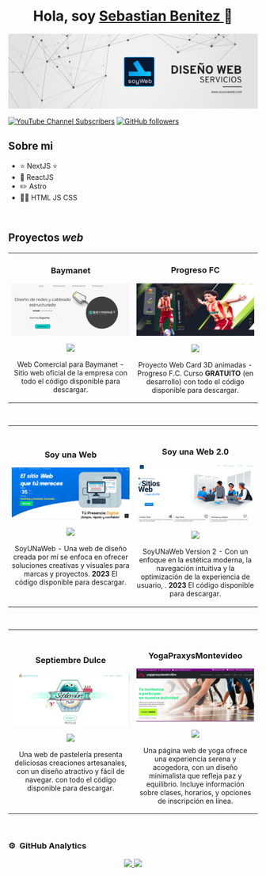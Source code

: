 <div align="center">
<h1 align="center">Hola, soy <a href="https://aristi.dev">Sebastian Benitez </a> 👋</h1>
</div>
<img src="Beige & Black Geometric Technology LinkedIn Banner (1).png">

[![YouTube Channel Subscribers](https://img.shields.io/youtube/channel/subscribers/UCL7VlKtuss6B_7fWdYfRHiA?style=social)](https://youtube.com/UCL7VlKtuss6B_7fWdYfRHiA?sub_confirmation=1)
[![GitHub followers](https://img.shields.io/github/followers/bmsebastian2?style=social)](https://github.com/bmsebastian2)


## Sobre mi

- ⭐ NextJS ⭐ 
- 📲 ReactJS  
- ✏️ Astro
- 🧑‍🏫 HTML JS CSS
<br>

## Proyectos *web*

<table>
<tr>
<td width="50%">
<h3 align="center">Baymanet</h3>
<div align="center">
<a href="https://github.com/bmsebastian2/baymanet_2" target="_blank"><img src="baymanet.PNG" width="400" alt="Curso intermedio Android"></a>
<p>
<a href="https://github.com/ArisGuimera/Android-Expert-Intermedio" target="_blank">
<img src="https://img.shields.io/badge/CÓDIGO-ff9?style=for-the-badge&logo=github&logoColor=black">
</a>
</p>
<p>Web Comercial para Baymanet</strong> - Sitio web oficial de la empresa <strong></strong> con todo el código disponible para descargar.</p>
</div>                                                                                     
</td>     
<td width="50%">
<h3 align="center">Progreso FC</h3>
<div align="center">
<a href="https://sebastianbenitezq.netlify.app/" target="_blank"><img src="Progreso.PNG" width="400" alt="Curso Kotlin Multiplatform"></a>
  <br>
<p>
<a href="https://github.com/bmsebastian2/FCPROGRESO" target="_blank">
<img src="https://img.shields.io/badge/C%C3%93DIGO-cfaae0?style=for-the-badge&logo=github&logoColor=black">
</a>
</p>  
<p>Proyecto Web Card 3D animadas </strong> - Progreso F.C. Curso <strong>GRATUITO</strong> (en desarrollo) con todo el código disponible para descargar.</p>
</div>                                                                                      
</td>  
</table>                                                                                 
</div>

<br>
<table>
<tr>
<td width="50%">
<h3 align="center">Soy una Web</h3>
<div align="center">
<a href="https://soyunaweb.netlify.app/" target="_blank"><img src="soyunaweb.PNG" width="400" alt="Soy una web v1"></a>
<p>
<a href="https://github.com/bmsebastian2/soyunaweb" target="_blank">
<img src="https://img.shields.io/badge/CÓDIGO-ff9?style=for-the-badge&logo=github&logoColor=black">
</a>
</p>
<p>SoyUNaWeb</strong> - Una web de diseño creada por mí se enfoca en ofrecer soluciones creativas y visuales para marcas y proyectos. <strong>2023</strong> El código disponible para descargar.</p>
</div>                                                                                      
</td>
<td width="50%">
<br>
<h3 align="center">Soy una Web 2.0</h3>
<div align="center">                                       
<a href="https://soyunaweb-next.vercel.app/" target="_blank"><img src="web2.PNG" width="400" alt="Soy una Web v2"></a>
<br>
<p>
<a href="https://github.com/bmsebastian2/soyunaweb_Next" target="_blank">
<img src="https://img.shields.io/badge/C%C3%93DIGO-80ffaa?style=for-the-badge&logo=github&logoColor=black">
</a>
</p> 
<p>SoyUNaWeb Version 2</strong> -  Con un enfoque en la estética moderna, la navegación intuitiva y la optimización de la experiencia de usuario, . <strong>2023</strong> El código disponible para descargar.</p>
</div>
</td>  
</table>                                                                                 
</div>

<br>

<table>
<tr>
<td width="50%">
<h3 align="center">Septiembre Dulce</h3>
<div align="center">
<a href="https://septiembredulce.netlify.app/" target="_blank"><img src="Septiembre.PNG" width="400" alt="Curso básico android"></a>
<p>
<a href="https://github.com/bmsebastian2/septiembredulce" target="_blank">
<img src="https://img.shields.io/badge/CÓDIGO-ff9?style=for-the-badge&logo=github&logoColor=black">
</a>

</p>
<p>Una web de pastelería presenta deliciosas creaciones artesanales, con un diseño atractivo y fácil de navegar. con todo el código disponible para descargar.</p>
</div>
                                                                                      
</td>

<td width="50%">
               <br>
<h3 align="center">YogaPraxysMontevideo</h3>
<div align="center">                                       
<a href="https://yogapraxyzmontevideo.netlify.app/" target="_blank"><img src="yoga.PNG" width="400" alt="Curso arquitectura MVVM"></a>
<br>
<p>
<a href="https://github.com/bmsebastian2/YogaPraxysmontevideo" target="_blank">
<img src="https://img.shields.io/badge/C%C3%93DIGO-80ffaa?style=for-the-badge&logo=github&logoColor=black">
</a>

</p>
</p>Una página web de yoga ofrece una experiencia serena y acogedora, con un diseño minimalista que refleja paz y equilibrio. Incluye información sobre clases, horarios, y opciones de inscripción en línea.</p>
</div>                                                             
</table>                                                                                 
</div>
<br>


### ⚙️ &nbsp;GitHub Analytics

<p align="center">
<a href="https://github.com/bmsebastian2">
  <img height="180em" src="https://github-readme-stats-eight-theta.vercel.app/api?username=bmsebastian2&show_icons=true&theme=algolia&include_all_commits=true&count_private=true"/>
  <img height="180em" src="https://github-readme-stats-eight-theta.vercel.app/api/top-langs/?username=bmsebastian2&layout=compact&langs_count=8&theme=algolia"/>
</a>
</p>

